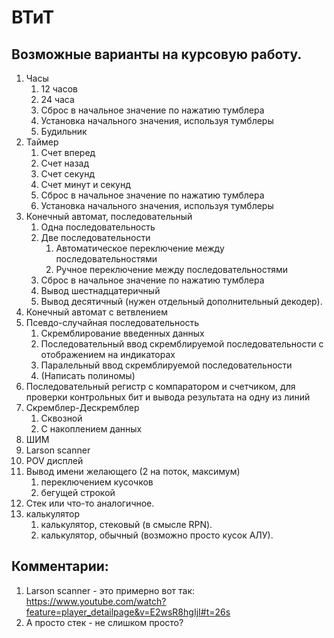 ВТиТ
=========

Возможные варианты на курсовую работу.
---------


1. Часы
    1. 12 часов
    2. 24 часа
    3. Сброс в начальное значение по нажатию тумблера 
    4. Установка начального значения, используя тумблеры
    5. Будильник
1. Таймер
    1. Счет вперед
    2. Счет назад
    3. Счет секунд
    4. Счет минут и секунд
    5. Сброс в начальное значение по нажатию тумблера
    6. Установка начального значения, используя тумблеры
1. Конечный автомат, последовательный
    1. Одна последовательность
    2. Две последовательности
        1. Автоматическое переключение между последовательностями
        2. Ручное переключение между последовательностями
    1. Сброс в начальное значение по нажатию тумблера
    2. Вывод шестнадцатеричный
    3. Вывод десятичный (нужен отдельный дополнительный декодер).
1. Конечный автомат с ветвлением
2. Псевдо-случайная последовательность
    1. Скремблирование введенных данных
    2. Последовательный ввод скремблируемой последовательности с отображением на индикаторах
    3. Паралельный ввод скремблируемой последовательности
    4. (Написать полиномы)
1. Последовательный регистр с компаратором и счетчиком, для проверки контрольных бит и вывода результата на одну из линий
2. Скремблер-Дескремблер
    1. Сквозной
    2. С накоплением данных
1. ШИМ
1. Larson scanner
2. POV дисплей
1. Вывод имени желающего (2 на поток, максимум)
    1. переключением кусочков
    2. бегущей строкой
1. Стек или что-то аналогичное.
1. калькулятор
    1. калькулятор, стековый (в смысле RPN).
    1. калькулятор, обычный (возможно просто кусок АЛУ).


Комментарии:
------------
1. Larson scanner - это примерно вот так: https://www.youtube.com/watch?feature=player_detailpage&v=E2wsR8hgIjI#t=26s
2. А просто стек - не слишком просто?
